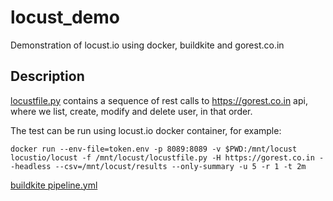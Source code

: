 # locust_demo

Demonstration of locust.io using docker, buildkite and gorest.co.in

## Description

[locustfile.py](https://github.com/efology/locust_demo/blob/main/locustfile.py) contains a sequence of rest calls to https://gorest.co.in api, where we list, create, modify and delete user, in that order.

The test can be run using locust.io docker container, for example:

```shell
docker run --env-file=token.env -p 8089:8089 -v $PWD:/mnt/locust locustio/locust -f /mnt/locust/locustfile.py -H https://gorest.co.in --headless --csv=/mnt/locust/results --only-summary -u 5 -r 1 -t 2m
```

[buildkite pipeline.yml](https://github.com/efology/locust_demo/blob/main/.buildkite/pipeline.yml) 

